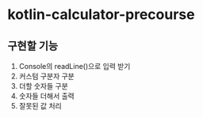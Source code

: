 # kotlin-calculator-precourse

## 구현할 기능

1. Console의 readLine()으로 입력 받기
2. 커스텀 구분자 구분
3. 더할 숫자들 구분
4. 숫자들 더해서 출력
5. 잘못된 값 처리